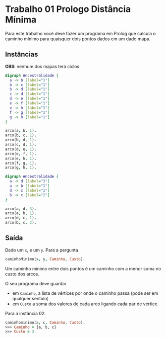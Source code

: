 # Trabalho 01 Prologo Distância Mínima

Para este trabalho você deve fazer um programa em Prolog que calcula o caminho mínimo para quaisquer dois pontos dados em um dado mapa.

## Instâncias

**OBS**: nenhum dos mapas terá ciclos


```dot {engine="neato"}
digraph Ancestralidade {
  a -> b [label="1"]
  b -> c [label="1"]
  b -> d [label="1"]
  c -> d [label="1"]
  d -> e [label="1"]
  e -> f [label="1"]
  e -> h [label="1"]
  f -> g [label="1"]
  g -> h [label="1"]
}
```

``` Prolog
arco(a, b, 1).
arco(b, c, 1).
arco(b, d, 1).
arco(c, d, 1).
arco(d, e, 1).
arco(e, f, 1).
arco(e, h, 1).
arco(f, g, 1).
arco(g, h, 1).
```


```dot {engine="dot"}
digraph Ancestralidade {
  a -> d [label="3"]
  a -> b [label="1"]
  d -> c [label="1"]
  b -> c [label="2"]
}
```

``` Prolog
arco(a, d, 3).
arco(a, b, 1).
arco(d, c, 1).
arco(b, c, 2).
```

## Saída

Dado um `x`, e um `y`. Para a pergunta
``` Prolog
caminhoMinimo(x, y, Caminho, Custo).
```

Um caminho mínimo entre dois pontos é um caminho com a menor soma no custo dos arcos.

O seu programa deve guardar
 - em `Caminho`, a lista de vértices por onde o caminho passa (pode ser em qualquer sentido)
 - em `Custo` a soma dos valores de cada arco ligando cada par de vértice.

Para a instância 02:

``` Prolog
caminhominimo(a, c, Caminho, Custo).
>>> Caminho = [a, b, c]
>>> Custo = 3

```
